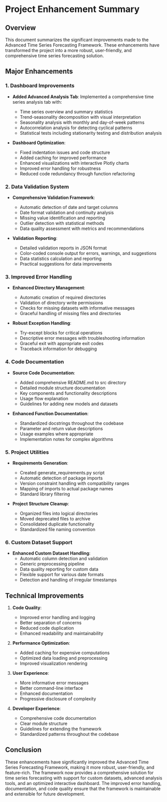 # Project Enhancement Summary

## Overview

This document summarizes the significant improvements made to the Advanced Time Series Forecasting Framework. These enhancements have transformed the project into a more robust, user-friendly, and comprehensive time series forecasting solution.

## Major Enhancements

### 1. Dashboard Improvements

- **Added Advanced Analysis Tab**: Implemented a comprehensive time series analysis tab with:
  - Time series overview and summary statistics
  - Trend-seasonality decomposition with visual interpretation
  - Seasonality analysis with monthly and day-of-week patterns
  - Autocorrelation analysis for detecting cyclical patterns
  - Statistical tests including stationarity testing and distribution analysis
  
- **Dashboard Optimization**:
  - Fixed indentation issues and code structure
  - Added caching for improved performance
  - Enhanced visualizations with interactive Plotly charts
  - Improved error handling for robustness
  - Reduced code redundancy through function refactoring

### 2. Data Validation System

- **Comprehensive Validation Framework**:
  - Automatic detection of date and target columns
  - Date format validation and continuity analysis
  - Missing value identification and reporting
  - Outlier detection with statistical methods
  - Data quality assessment with metrics and recommendations
  
- **Validation Reporting**:
  - Detailed validation reports in JSON format
  - Color-coded console output for errors, warnings, and suggestions
  - Data statistics calculation and reporting
  - Practical suggestions for data improvements

### 3. Improved Error Handling

- **Enhanced Directory Management**:
  - Automatic creation of required directories
  - Validation of directory write permissions
  - Checks for missing datasets with informative messages
  - Graceful handling of missing files and directories
  
- **Robust Exception Handling**:
  - Try-except blocks for critical operations
  - Descriptive error messages with troubleshooting information
  - Graceful exit with appropriate exit codes
  - Traceback information for debugging

### 4. Code Documentation

- **Source Code Documentation**:
  - Added comprehensive README.md to src directory
  - Detailed module structure documentation
  - Key components and functionality descriptions
  - Usage flow explanation
  - Guidelines for adding new models and datasets
  
- **Enhanced Function Documentation**:
  - Standardized docstrings throughout the codebase
  - Parameter and return value descriptions
  - Usage examples where appropriate
  - Implementation notes for complex algorithms

### 5. Project Utilities

- **Requirements Generation**:
  - Created generate_requirements.py script
  - Automatic detection of package imports
  - Version constraint handling with compatibility ranges
  - Mapping of imports to actual package names
  - Standard library filtering
  
- **Project Structure Cleanup**:
  - Organized files into logical directories
  - Moved deprecated files to archive
  - Consolidated duplicate functionality
  - Standardized file naming convention

### 6. Custom Dataset Support

- **Enhanced Custom Dataset Handling**:
  - Automatic column detection and validation
  - Generic preprocessing pipeline
  - Data quality reporting for custom data
  - Flexible support for various date formats
  - Detection and handling of irregular timestamps

## Technical Improvements

1. **Code Quality**:
   - Improved error handling and logging
   - Better separation of concerns
   - Reduced code duplication
   - Enhanced readability and maintainability

2. **Performance Optimization**:
   - Added caching for expensive computations
   - Optimized data loading and preprocessing
   - Improved visualization rendering

3. **User Experience**:
   - More informative error messages
   - Better command-line interface
   - Enhanced documentation
   - Progressive disclosure of complexity

4. **Developer Experience**:
   - Comprehensive code documentation
   - Clear module structure
   - Guidelines for extending the framework
   - Standardized patterns throughout the codebase

## Conclusion

These enhancements have significantly improved the Advanced Time Series Forecasting Framework, making it more robust, user-friendly, and feature-rich. The framework now provides a comprehensive solution for time series forecasting with support for custom datasets, advanced analysis tools, and an optimized interactive dashboard. The improved error handling, documentation, and code quality ensure that the framework is maintainable and extensible for future development. 